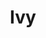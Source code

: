 ---
layout: page
title: Ivy
description: A unified machine learning framework
img: assets/img/ivy-logo.png
redirect: https://lets-unify.ai/
importance: 3
category: work
---